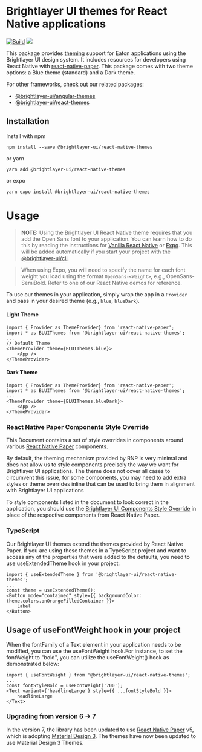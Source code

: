 # Brightlayer UI themes for React Native applications

[![Build](https://github.com/etn-ccis/blui-react-native-themes/actions/workflows/blui-ci.yml/badge.svg?branch=master)](https://github.com/etn-ccis/blui-react-native-themes/actions/workflows/blui-ci.yml)
[![](https://img.shields.io/npm/v/@brightlayer-ui/react-native-themes.svg?label=@brightlayer-ui/react-native-themes&style=flat)](https://www.npmjs.com/package/@brightlayer-ui/react-native-themes)

This package provides [theming](https://brightlayer-ui.github.io/style/themes) support for Eaton applications using the Brightlayer UI design system. It includes resources for developers using React Native with [react-native-paper](https://www.npmjs.com/package/react-native-paper). This package comes with two theme options: a Blue theme (standard) and a Dark theme.

For other frameworks, check out our related packages:

- [@brightlayer-ui/angular-themes](https://www.npmjs.com/package/@brightlayer-ui/angular-themes)
- [@brightlayer-ui/react-themes](https://www.npmjs.com/package/@brightlayer-ui/react-themes)

## Installation

Install with npm

```shell
npm install --save @brightlayer-ui/react-native-themes
```

or yarn

```shell
yarn add @brightlayer-ui/react-native-themes
```

or expo

```shell
yarn expo install @brightlayer-ui/react-native-themes
```

# Usage

> **NOTE:** Using the Brightlayer UI React Native theme requires that you add the Open Sans font to your application. You can learn how to do this by reading the instructions for [Vanilla React Native](https://medium.com/react-native-training/react-native-custom-fonts-ccc9aacf9e5e) or [Expo](https://docs.expo.dev/develop/user-interface/fonts/#add-a-custom-font). This will be added automatically if you start your project with the [@brightlayer-ui/cli](https://www.npmjs.com/package/@brightlayer-ui/cli).

> When using Expo, you will need to specify the name for each font weight you load using the format `OpenSans-<Weight>`, e.g., OpenSans-SemiBold. Refer to one of our React Native demos for reference.

To use our themes in your application, simply wrap the app in a `Provider` and pass in your desired theme (e.g., `blue`, `blueDark`).

#### Light Theme

```tsx
import { Provider as ThemeProvider} from 'react-native-paper';
import * as BLUIThemes from '@brightlayer-ui/react-native-themes';
...
// Default Theme
<ThemeProvider theme={BLUIThemes.blue}>
    <App />
</ThemeProvider>
```

#### Dark Theme

```tsx
import { Provider as ThemeProvider} from 'react-native-paper';
import * as BLUIThemes from '@brightlayer-ui/react-native-themes';
...
<ThemeProvider theme={BLUIThemes.blueDark}>
    <App />
</ThemeProvider>
```

### React Native Paper Components Style Override

This Document contains a set of style overrides in components around various [React Native Paper](https://callstack.github.io/react-native-paper/index.html) components.

By default, the theming mechanism provided by RNP is very minimal and does not allow us to style components precisely the way we want for Brightlayer UI applications. The theme does not cover all cases to circumvent this issue, for some components, you may need to add extra styles or theme overrides inline that can be used to bring them in alignment with Brightlayer UI applications

To style components listed in the document to look correct in the application, you should use the [Brightlayer UI Components Style Override](https://github.com/etn-ccis/blui-react-native-themes/blob/master/RNPComponents/RNPComponents.md) in place of the respective components from React Native Paper.

### TypeScript

Our Brightlayer UI themes extend the themes provided by React Native Paper. If you are using these themes in a TypeScript project and want to access any of the properties that were added to the defaults, you need to use useExtendedTheme hook in your project:

```tsx
import { useExtendedTheme } from '@brightlayer-ui/react-native-themes';
...
const theme = useExtendedTheme();
<Button mode="contained" style={{ backgroundColor: theme.colors.onOrangeFilledContainer }}>
    Label
</Button>
```

## Usage of useFontWeight hook in your project

When the fontFamily of a Text element in your application needs to be modified, you can use the useFontWeight hook.For instance, to set the fontWeight to "bold", you can utilize the useFontWeight() hook as demonstrated below:

```tsx
import { useFontWeight } from '@brightlayer-ui/react-native-themes';
...
const fontStyleBold = useFontWeight('700');
<Text variant={'headlineLarge'} style={{ ...fontStyleBold }}>
    headlineLarge
</Text>
```

### Upgrading from version 6 -> 7

In the version 7, the library has been updated to use [React Native Paper](https://callstack.github.io/react-native-paper/) v5, which is adopting [Material Design 3](https://m3.material.io/). The themes have now been updated to use Material Design 3 Themes.

<!--
## Demo

[Check it out](https://github.com/etn-ccis/blui-react-native-showcase-demo/tree/master)
-->
